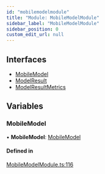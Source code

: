 ```yaml
---
id: "mobilemodelmodule"
title: "Module: MobileModelModule"
sidebar_label: "MobileModelModule"
sidebar_position: 0
custom_edit_url: null
---
```


## Interfaces

- [MobileModel](../interfaces/mobilemodelmodule.mobilemodel.md)
- [ModelResult](../interfaces/mobilemodelmodule.modelresult.md)
- [ModelResultMetrics](../interfaces/mobilemodelmodule.modelresultmetrics.md)

## Variables

### MobileModel

• **MobileModel**: [MobileModel](mobilemodelmodule.md#mobilemodel)

#### Defined in

[MobileModelModule.ts:116](https://github.com/pytorch/live/blob/af15463/react-native-pytorch-core/src/MobileModelModule.ts#L116)
